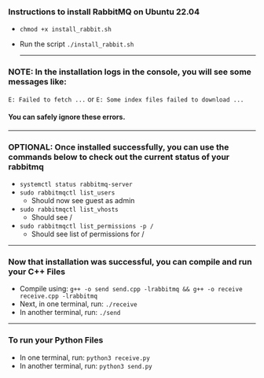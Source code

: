### Instructions to install RabbitMQ on Ubuntu 22.04

- `chmod +x install_rabbit.sh`
- Run the script `./install_rabbit.sh`

  <hr>

### NOTE: In the installation logs in the console, you will see some messages like:
`E: Failed to fetch ...` or `E: Some index files failed to download ...`
#### You can safely ignore these errors.

<hr>

### OPTIONAL: Once installed successfully, you can use the commands below to check out the current status of your rabbitmq

- `systemctl status rabbitmq-server`
- `sudo rabbitmqctl list_users`
  - Should now see guest as admin
- `sudo rabbitmqctl list_vhosts`
  - Should see /
- `sudo rabbitmqctl list_permissions -p /`
  - Should see list of permissions for /

<hr>

### Now that installation was successful, you can compile and run your C++ Files

- Compile using: `g++ -o send send.cpp -lrabbitmq &&
g++ -o receive receive.cpp -lrabbitmq`
- Next, in one terminal, run: `./receive`
- In another terminal, run: `./send`

<hr>

###  To run your Python Files

- In one terminal, run: `python3 receive.py`
- In another terminal, run: `python3 send.py`
